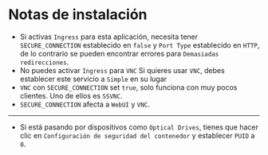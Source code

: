 # Notas de instalación

- Si activas `Ingress` para esta aplicación, necesita tener `SECURE_CONNECTION` establecido en `false` y `Port Type` establecido en `HTTP`, de lo contrario se pueden encontrar errores para `Demasiadas redirecciones`.
- No puedes activar `Ingress` para `VNC` Si quieres usar `VNC`, debes establecer este servicio a `Simple` en su lugar
- `VNC` con `SECURE_CONNECTION` set `true`, solo funciona con muy pocos clientes. Uno de ellos es `SSVNC`.
- `SECURE_CONNECTION` afecta a `WebUI` y `VNC`.

---

- Si está pasando por dispositivos como `Optical Drives`, tienes que hacer clic en `Configuración de seguridad del contenedor` y establecer `PUID` a `0`.
